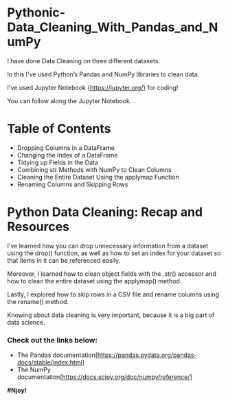 # Pythonic-Data_Cleaning_With_Pandas_and_NumPy

I have done Data Cleaning on three different datasets.

In this I've used Python’s Pandas and NumPy libraries to clean data.

I've used Jupyter Notebook {https://jupyter.org/} for coding!

You can follow along the Jupyter Notebook.

# Table of Contents

* Dropping Columns in a DataFrame
* Changing the Index of a DataFrame
* Tidying up Fields in the Data
* Combining str Methods with NumPy to Clean Columns
* Cleaning the Entire Dataset Using the applymap Function
* Renaming Columns and Skipping Rows

# Python Data Cleaning: Recap and Resources

I've learned how you can drop unnecessary information from a dataset using the drop() function,
as well as how to set an index for your dataset so that items in it can be referenced easily.

Moreover, I learned how to clean object fields with the .str() accessor and how to clean the entire dataset using the applymap() method.

Lastly, I explored how to skip rows in a CSV file and rename columns using the rename() method.

Knowing about data cleaning is very important, because it is a big part of data science.

### Check out the links below:

* The Pandas documentation[https://pandas.pydata.org/pandas-docs/stable/index.html]
* The NumPy documentation[https://docs.scipy.org/doc/numpy/reference/]


**#Njoy!**
